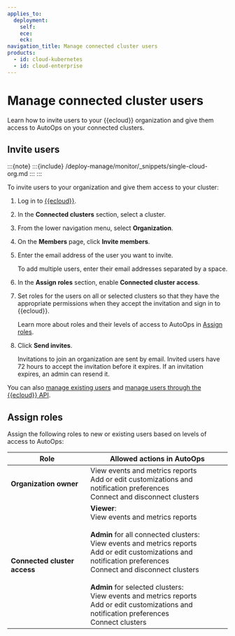 ```yaml
---
applies_to:
  deployment:
    self:
    ece:
    eck:
navigation_title: Manage connected cluster users
products:
  - id: cloud-kubernetes
  - id: cloud-enterprise
---
```


# Manage connected cluster users

Learn how to invite users to your {{ecloud}} organization and give them access to AutoOps on your connected clusters.

## Invite users

:::{note}
:::{include} /deploy-manage/monitor/_snippets/single-cloud-org.md
:::
:::

To invite users to your organization and give them access to your cluster:

1. Log in to [{{ecloud}}](https://cloud.elastic.co/home).
2. In the **Connected clusters** section, select a cluster.
3. From the lower navigation menu, select **Organization**. 
4. On the **Members** page, click **Invite members**.
5. Enter the email address of the user you want to invite.
    
    To add multiple users, enter their email addresses separated by a space.
6. In the **Assign roles** section, enable **Connected cluster access**. 
7. Set roles for the users on all or selected clusters so that they have the appropriate permissions when they accept the invitation and sign in to {{ecloud}}. 

    Learn more about roles and their levels of access to AutoOps in [Assign roles](#assign-roles).
8. Click **Send invites**.
    
    Invitations to join an organization are sent by email. Invited users have 72 hours to accept the invitation before it expires. If an invitation expires, an admin can resend it.

You can also [manage existing users](/deploy-manage/users-roles/cloud-organization/manage-users.md#manage-existing-users) and [manage users through the {{ecloud}} API](/deploy-manage/users-roles/cloud-organization/manage-users.md#ec-api-organizations).

## Assign roles

Assign the following roles to new or existing users based on levels of access to AutoOps: 

| Role | Allowed actions in AutoOps |
| --- | --- |
| **Organization owner** | View events and metrics reports <br> Add or edit customizations and notification preferences <br> Connect and disconnect clusters |
| **Connected cluster access** | **Viewer**: <br> View events and metrics reports <br><br>  **Admin** for all connected clusters: <br> View events and metrics reports <br> Add or edit customizations and notification preferences <br> Connect and disconnect clusters <br><br>  **Admin** for selected clusters: <br> View events and metrics reports <br> Add or edit customizations and notification preferences <br> Connect clusters |
